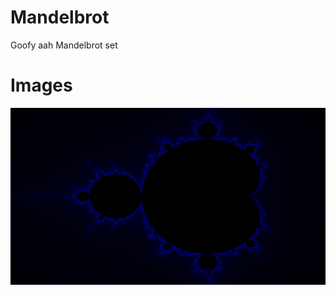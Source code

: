 # Mandelbrot
Goofy aah Mandelbrot set


# Images
![alt text](https://github.com/MaeveS2/Mandelbrot/blob/main/images/blue.png)
